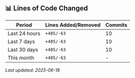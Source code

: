 <!-- START_SECTION:code_metrics -->
## 📊 Lines of Code Changed

| Period | Lines Added/Removed | Commits |
|--------|-------------------|---------|
| Last 24 hours | `+485/-63` | 10 |
| Last 7 days | `+485/-63` | 10 |
| Last 30 days | `+485/-63` | 10 |
| This month | `+485/-63` | - |

*Last updated: 2025-06-18*
<!-- END_SECTION:code_metrics -->
